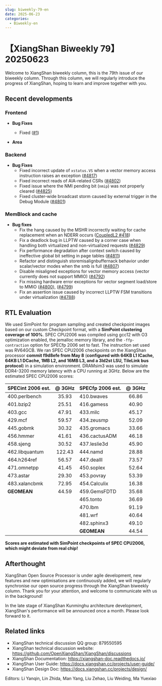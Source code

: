 ```yaml
---
slug: biweekly-79-en
date: 2025-06-23
categories:
  - Biweekly-en
---
```


# 【XiangShan Biweekly 79】20250623

Welcome to XiangShan biweekly column, this is the 79th issue of our biweekly column. Through this column, we will regularly introduce the progress of XiangShan, hoping to learn and improve together with you.

<!-- more -->
## Recent developments

### Frontend

- **Bug Fixes**
    - Fixed ([#1](https://github.com/OpenXiangShan/XiangShan/pull/1))

- **Area**

### Backend

- **Bug Fixes**
    - Fixed incorrect update of `xstatus.VS` when a vector memory access instruction raises an exception ([#4817](https://github.com/OpenXiangShan/XiangShan/pull/4817))
    - Fixed incorrect reads of AIA-related CSRs ([#4802](https://github.com/OpenXiangShan/XiangShan/pull/4802))
    - Fixed issue where the NMI pending bit (`nmip`) was not properly cleared ([#4825](https://github.com/OpenXiangShan/XiangShan/pull/4825))
    - Fixed cluster-wide broadcast storm caused by external trigger in the Debug Module ([#4801](https://github.com/OpenXiangShan/XiangShan/pull/4801))

### MemBlock and cache

- **Bug fixes**
    - Fix the hang caused by the MSHR incorrectly waiting for cache replacement when an NDERR occurs ([CoupledL2 #418](https://github.com/OpenXiangShan/CoupledL2/pull/418))
    - Fix a deadlock bug in LLPTW caused by a corner case when handling both virtualized and non-virtualized requests ([#4829](https://github.com/OpenXiangShan/XiangShan/pull/4829))
    - Fix performance degradation after context switch caused by ineffective global bit setting in page tables ([#4811](https://github.com/OpenXiangShan/XiangShan/pull/4811))
    - Refactor and distinguish storemisalignbuffernack behavior under scalar/vector modes when the smb is full ([#4807](https://github.com/OpenXiangShan/XiangShan/pull/4807))
    - Disable misaligned exceptions for vector memory access (vector currently does not support MMIO) ([#4792](https://github.com/OpenXiangShan/XiangShan/pull/4792))
    - Fix missing hardware error exceptions for vector segment load/store to MMIO ([#4800](https://github.com/OpenXiangShan/XiangShan/pull/4800)), ([#4799](https://github.com/OpenXiangShan/XiangShan/pull/4799))
    - Fix an assertion issue caused by incorrect LLPTW FSM transitions under virtualization ([#4788](https://github.com/OpenXiangShan/XiangShan/pull/4788))

## RTL Evaluation

We used SimPoint for program sampling and created checkpoint images based on our custom Checkpoint format, with a **SimPoint clustering coverage of 100%**. SPEC CPU2006 was compiled using gcc12 with O3 optimization enabled, the jemalloc memory library, and the `-ffp-contraction` option for SPECfp 2006 set to fast. The instruction set used was RV64GCB. We ran SPEC CPU2006 checkpoints on the XiangShan processor **commit f9d8efe from May 8** (**configured with 64KB L1 ICache, 64KB L1 DCache, 1MB L2, and 16MB L3, and a 3ld2st LSU, TileLink bus protocol**) in a simulation environment. DRAMsim3 was used to simulate DDR4-3200 memory latency with a CPU running at 3GHz. Below are the estimated SPEC CPU2006 scores:

| SPECint 2006 est. | @ 3GHz | SPECfp 2006 est.  | @ 3GHz |
| :---------------- | :----: | :---------------- | :----: |
| 400.perlbench     | 35.93  | 410.bwaves        | 66.86  |
| 401.bzip2         | 25.51  | 416.gamess        | 40.90  |
| 403.gcc           | 47.91  | 433.milc          | 45.17  |
| 429.mcf           | 59.57  | 434.zeusmp        | 52.09  |
| 445.gobmk         | 30.32  | 435.gromacs       | 33.66  |
| 456.hmmer         | 41.61  | 436.cactusADM     | 46.18  |
| 458.sjeng         | 30.52  | 437.leslie3d      | 45.90  |
| 462.libquantum    | 122.43 | 444.namd          | 28.88  |
| 464.h264ref       | 56.57  | 447.dealII        | 73.57  |
| 471.omnetpp       | 41.45  | 450.soplex        | 52.64  |
| 473.astar         | 29.30  | 453.povray        | 53.39  |
| 483.xalancbmk     | 72.95  | 454.Calculix      | 16.38  |
| **GEOMEAN**       | 44.59  | 459.GemsFDTD      | 35.68  |
|                   |        | 465.tonto         | 36.69  |
|                   |        | 470.lbm           | 91.19  |
|                   |        | 481.wrf           | 40.64  |
|                   |        | 482.sphinx3       | 49.10  |
|                   |        | **GEOMEAN**       | 44.54  |

**Scores are estimated with SimPoint checkpoints of SPEC CPU2006, which might deviate from real chip!**

## Afterthought

XiangShan Open Source Processor is under agile development, new features and new optimisations are continuously added, we will regularly synchronise our open source progress through the XiangShan biweekly column. Thank you for your attention, and welcome to communicate with us in the background!

In the late stage of XiangShan Kunminghu architecture development, XiangShan's performance will be announced once a month. Please look forward to it.

## Related links

- XiangShan technical discussion QQ group: 879550595
- XiangShan technical discussion website: https://github.com/OpenXiangShan/XiangShan/discussions
- XiangShan Documentation: https://xiangshan-doc.readthedocs.io/
- XiangShan User Guide: https://docs.xiangshan.cc/projects/user-guide/
- XiangShan Design Doc: https://docs.xiangshan.cc/projects/design/

Editors: Li Yanqin, Lin Zhida, Man Yang, Liu Zehao, Liu Weiding, Ma Yuexiao
